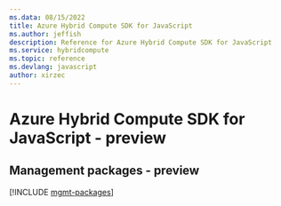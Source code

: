 ```yaml
---
ms.data: 08/15/2022
title: Azure Hybrid Compute SDK for JavaScript
ms.author: jeffish
description: Reference for Azure Hybrid Compute SDK for JavaScript
ms.service: hybridcompute
ms.topic: reference
ms.devlang: javascript
author: xirzec
---
```

# Azure Hybrid Compute SDK for JavaScript - preview

## Management packages - preview
[!INCLUDE [mgmt-packages](hybrid-compute-mgmt-index.md)]